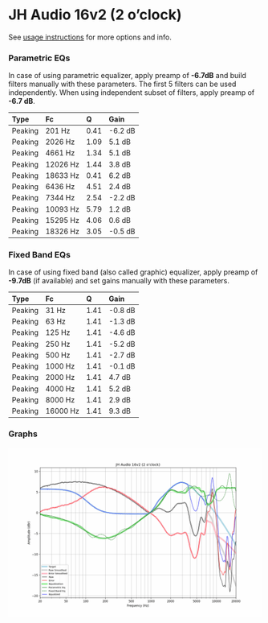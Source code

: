 # JH Audio 16v2 (2 o’clock)
See [usage instructions](https://github.com/jaakkopasanen/AutoEq#usage) for more options and info.

### Parametric EQs
In case of using parametric equalizer, apply preamp of **-6.7dB** and build filters manually
with these parameters. The first 5 filters can be used independently.
When using independent subset of filters, apply preamp of **-6.7 dB**.

| Type    | Fc       |    Q | Gain    |
|:--------|:---------|:-----|:--------|
| Peaking | 201 Hz   | 0.41 | -6.2 dB |
| Peaking | 2026 Hz  | 1.09 | 5.1 dB  |
| Peaking | 4661 Hz  | 1.34 | 5.1 dB  |
| Peaking | 12026 Hz | 1.44 | 3.8 dB  |
| Peaking | 18633 Hz | 0.41 | 6.2 dB  |
| Peaking | 6436 Hz  | 4.51 | 2.4 dB  |
| Peaking | 7344 Hz  | 2.54 | -2.2 dB |
| Peaking | 10093 Hz | 5.79 | 1.2 dB  |
| Peaking | 15295 Hz | 4.06 | 0.6 dB  |
| Peaking | 18326 Hz | 3.05 | -0.5 dB |

### Fixed Band EQs
In case of using fixed band (also called graphic) equalizer, apply preamp of **-9.7dB**
(if available) and set gains manually with these parameters.

| Type    | Fc       |    Q | Gain    |
|:--------|:---------|:-----|:--------|
| Peaking | 31 Hz    | 1.41 | -0.8 dB |
| Peaking | 63 Hz    | 1.41 | -1.3 dB |
| Peaking | 125 Hz   | 1.41 | -4.6 dB |
| Peaking | 250 Hz   | 1.41 | -5.2 dB |
| Peaking | 500 Hz   | 1.41 | -2.7 dB |
| Peaking | 1000 Hz  | 1.41 | -0.1 dB |
| Peaking | 2000 Hz  | 1.41 | 4.7 dB  |
| Peaking | 4000 Hz  | 1.41 | 5.2 dB  |
| Peaking | 8000 Hz  | 1.41 | 2.9 dB  |
| Peaking | 16000 Hz | 1.41 | 9.3 dB  |

### Graphs
![](./JH%20Audio%2016v2%20(2%20o%E2%80%99clock).png)